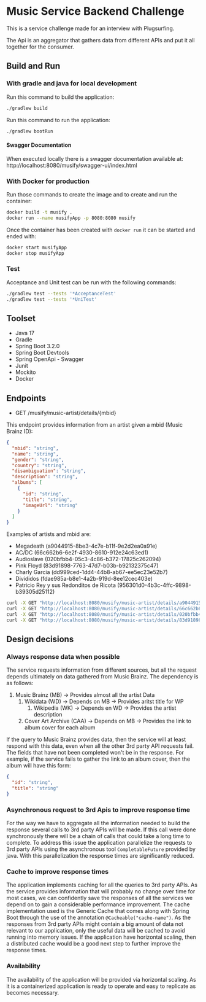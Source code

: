 
# Music Service Backend Challenge

This is a service challenge made for an interview with Plugsurfing.

The Api is an aggregator that gathers data from different APIs and put it all together for the consumer.

## Build and Run

### With gradle and java for local development

Run this command to build the application:
```bash
./gradlew build
```

Run this command to run the application:
```bash
./gradlew bootRun
```

#### Swagger Documentation

When executed locally there is a swagger documentation available at:
http://localhost:8080/musify/swagger-ui/index.html

### With Docker for production

Run those commands to create the image and to create and run the container:
```bash
docker build -t musify .
docker run --name musifyApp -p 8080:8080 musify
```

Once the container has been created with `docker run` it can be started and ended with:
```bash
docker start musifyApp
docker stop musifyApp
```

### Test

Acceptance and Unit test can be run with the following commands:
```bash
./gradlew test --tests '*AcceptanceTest'
./gradlew test --tests '*UniTest'
```


## Toolset

- Java 17
- Gradle 
- Spring Boot 3.2.0
- Spring Boot Devtools
- Spring OpenApi - Swagger
- Junit
- Mockito
- Docker

## Endpoints

- GET /musify/music-artist/details/{mbid}

This endpoint provides information from an artist given a mbid (Music Brainz ID):

```json
{
  "mbid": "string",
  "name": "string",
  "gender": "string",
  "country": "string",
  "disambiguation": "string",
  "description": "string",
  "albums": [
    {
      "id": "string",
      "title": "string",
      "imageUrl": "string"
    }
  ]
}
```

Examples of artists and mbid are:
  - Megadeath (a9044915-8be3-4c7e-b11f-9e2d2ea0a91e)
  - AC/DC (66c662b6-6e2f-4930-8610-912e24c63ed1)
  - Audioslave (020bfbb4-05c3-4c86-b372-17825c262094)
  - Pink Floyd (83d91898-7763-47d7-b03b-b92132375c47)
  - Charly Garcia (dd999ced-1dd4-44b8-ab67-ee5ec23e52b7)
  - Divididos (fdae985a-b8e1-4a2b-919d-8ee12cec403e)
  - Patricio Rey y sus Redonditos de Ricota (956301d0-4b3c-4ffc-9898-b39305d25112)

```bash
curl -X GET "http://localhost:8080/musify/music-artist/details/a9044915-8be3-4c7e-b11f-9e2d2ea0a91e"
curl -X GET "http://localhost:8080/musify/music-artist/details/66c662b6-6e2f-4930-8610-912e24c63ed1"
curl -X GET "http://localhost:8080/musify/music-artist/details/020bfbb4-05c3-4c86-b372-17825c262094"
curl -X GET "http://localhost:8080/musify/music-artist/details/83d91898-7763-47d7-b03b-b92132375c47"
```

## Design decisions

### Always response data when possible

The service requests information from different sources, but all the request depends ultimately on data gathered from Music Brainz. 
The dependency is as follows:
  1. Music Brainz (MB) -> Provides almost all the artist Data
     1. Wikidata (WD) -> Depends on MB -> Provides aritst title for WP
        1. Wikipedia (WK) -> Depends en WD -> Provides the artist description
     2. Cover Art Archive (CAA) -> Depends on MB -> Provides the link to album cover for each album

If the query to Music Brainz provides data, then the service will at least respond with this data, even when all the other 3rd party API requests fail.
The fields that have not been completed won't be in the response. 
For example, if the service fails to gather the link to an album cover, then the album will have this form:
```json
{
  "id": "string",
  "title": "string"
}
```

### Asynchronous request to 3rd Apis to improve response time

For the way we have to aggregate all the information needed to build the response several calls to 3rd party APIs will be made.
If this call were done synchronously there will be a chain of calls that could take a long time to complete.
To address this issue the application parallelize the requests to 3rd party APIs using the asynchronous tool `CompletableFuture` provided by java.
With this parallelization the response times are significantly reduced.

### Cache to improve response times

The application implements caching for all the queries to 3rd party APIs.
As the service provides information that will probably no change over time for most cases, 
we can confidently save the responses of all the services we depend on to gain a considerable performance improvement.
The cache implementation used is the Generic Cache that comes along with Spring Boot through the use of the annotation `@Cacheable("cache-name")`.
As the responses from 3rd party APIs might contain a big amount of data not relevant to our application, only the useful data will be cached to avoid running into memory issues.
If the application have horizontal scaling, then a distributed cache would be a good next step to further improve the response times.

### Availability

The availability of the application will be provided via horizontal scaling.
As it is a containerized application is ready to operate and easy to replicate as becomes necessary.
